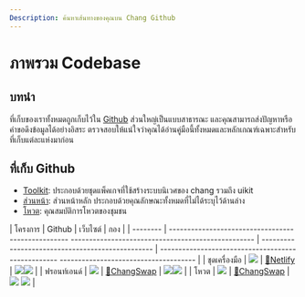 ```yaml
---
Description: ค้นหาเส้นทางของคุณบน Chang Github
---
```


# ภาพรวม Codebase

## บทนำ

ที่เก็บของเราทั้งหมดถูกเก็บไว้ใน [Github](https://github.com/changswap) ส่วนใหญ่เป็นแบบสาธารณะ และคุณสามารถส่งปัญหาหรือคำขอดึงข้อมูลได้อย่างอิสระ ตรวจสอบให้แน่ใจว่าคุณได้อ่านคู่มือนี้ทั้งหมดและหลักเกณฑ์เฉพาะสำหรับที่เก็บแต่ละแห่งมาก่อน

## ที่เก็บ Github

* [Toolkit](https://github.com/changswap/chang-toolkit): ประกอบด้วยชุดแพ็คเกจที่ใช้สร้างระบบนิเวศของ chang รวมถึง uikit
* [ส่วนหน้า](https://github.com/changswap/chang-frontend): ส่วนหน้าหลัก ประกอบด้วยคุณลักษณะทั้งหมดที่ไม่ได้ระบุไว้ด้านล่าง
* [โหวต](https://github.com/changswap/snapshot-front): คุณสมบัติการโหวตของชุมชน

| โครงการ | Github | เว็บไซต์ | กอง |
| -------- | -------------------------------------------------- -------------------------------------------------- | ------------------------------------------------ | -------------------------------------------------- ------------------------------------- |
| ชุดเครื่องมือ | [![](../../.gitbook/assets/GitHub-Mark-120px-plus.png)](https://github.com/changswap/chang-toolkit) | [🔗Netlify](https://changswap-uikit.netlify.app) | ![](../../.gitbook/assets/download.svg)![](../../.gitbook/assets/ts-logo-round-128.svg) |
| ฟรอนท์เอนด์ | [![](../../.gitbook/assets/GitHub-Mark-120px-plus.png)](https://github.com/changswap/chang-frontend) | [🔗ChangSwap](https://changswap.com) | ![](../../.gitbook/assets/download.svg)![](../../.gitbook/assets/ts-logo-round-128.svg) |
| โหวต | [![](../../.gitbook/assets/GitHub-Mark-120px-plus.png)](https://github.com/changswap/snapshot-front) | [🔗ChangSwap](https://voting.changswap.com) | ![](../../.gitbook/assets/logo.png) ![](../../.gitbook/assets/ts-logo-round-128.svg) |